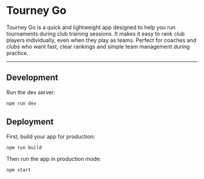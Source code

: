 # Tourney Go

Tourney Go is a quick and lightweight app designed to help you run tournaments during club training sessions. It makes it easy to rank club players individually, even when they play as teams. Perfect for coaches and clubs who want fast, clear rankings and simple team management during practice.

---

## Development

Run the dev server:

```shellscript
npm run dev
```

## Deployment

First, build your app for production:

```sh
npm run build
```

Then run the app in production mode:

```sh
npm start
```
